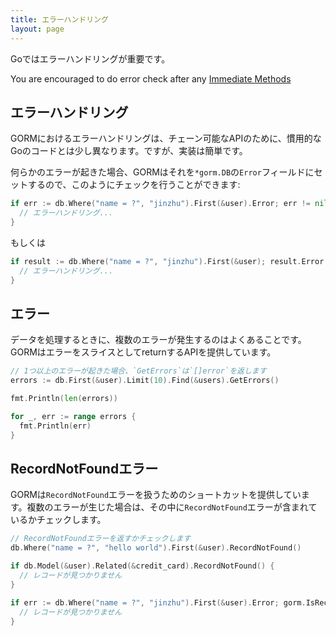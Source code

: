 ```yaml
---
title: エラーハンドリング
layout: page
---
```


Goではエラーハンドリングが重要です。

You are encouraged to do error check after any [Immediate Methods](method_chaining.html#Immediate-Methods)

## エラーハンドリング

GORMにおけるエラーハンドリングは、チェーン可能なAPIのために、慣用的なGoのコードとは少し異なります。ですが、実装は簡単です。

何らかのエラーが起きた場合、GORMはそれを`*gorm.DB`の`Error`フィールドにセットするので、このようにチェックを行うことができます:

```go
if err := db.Where("name = ?", "jinzhu").First(&user).Error; err != nil {
  // エラーハンドリング...
}
```

もしくは

```go
if result := db.Where("name = ?", "jinzhu").First(&user); result.Error != nil {
  // エラーハンドリング...
}
```

## エラー

データを処理するときに、複数のエラーが発生するのはよくあることです。GORMはエラーをスライスとしてreturnするAPIを提供しています。

```go
// 1つ以上のエラーが起きた場合、`GetErrors`は`[]error`を返します
errors := db.First(&user).Limit(10).Find(&users).GetErrors()

fmt.Println(len(errors))

for _, err := range errors {
  fmt.Println(err)
}
```

## RecordNotFoundエラー

GORMは`RecordNotFound`エラーを扱うためのショートカットを提供しています。複数のエラーが生じた場合は、その中に`RecordNotFound`エラーが含まれているかチェックします。

```go
// RecordNotFoundエラーを返すかチェックします
db.Where("name = ?", "hello world").First(&user).RecordNotFound()

if db.Model(&user).Related(&credit_card).RecordNotFound() {
  // レコードが見つかりません
}

if err := db.Where("name = ?", "jinzhu").First(&user).Error; gorm.IsRecordNotFoundError(err) {
  // レコードが見つかりません
}
```